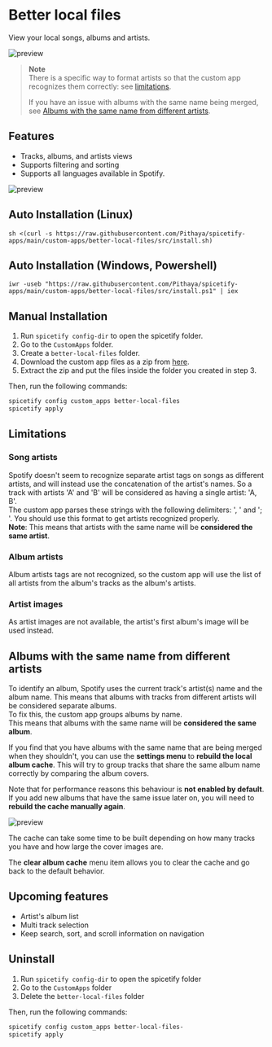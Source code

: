 # Better local files

View your local songs, albums and artists.

![preview](https://raw.githubusercontent.com/Pithaya/spicetify-apps/main/custom-apps/better-local-files/preview.png)

> **Note**  
> There is a specific way to format artists so that the custom app recognizes them correctly: see [limitations](#limitations).
>
> If you have an issue with albums with the same name being merged, see [Albums with the same name from different artists](#albums-with-the-same-name-from-different-artists).

## Features

-   Tracks, albums, and artists views
-   Supports filtering and sorting
-   Supports all languages available in Spotify.

![preview](https://raw.githubusercontent.com/Pithaya/spicetify-apps/main/custom-apps/better-local-files/docs/tracks.png)

## Auto Installation (Linux)
```
sh <(curl -s https://raw.githubusercontent.com/Pithaya/spicetify-apps/main/custom-apps/better-local-files/src/install.sh)

```

## Auto Installation (Windows, Powershell)
```
iwr -useb "https://raw.githubusercontent.com/Pithaya/spicetify-apps/main/custom-apps/better-local-files/src/install.ps1" | iex

```

## Manual Installation

1. Run `spicetify config-dir` to open the spicetify folder.
2. Go to the `CustomApps` folder.
3. Create a `better-local-files` folder.
4. Download the custom app files as a zip from [here](https://github.com/Pithaya/spicetify-apps-dist/archive/refs/heads/dist/better-local-files.zip).
5. Extract the zip and put the files inside the folder you created in step 3.

Then, run the following commands:

```sh
spicetify config custom_apps better-local-files
spicetify apply
```

## Limitations

### Song artists

Spotify doesn't seem to recognize separate artist tags on songs as different artists, and will instead use the concatenation of the artist's names. So a track with artists 'A' and 'B' will be considered as having a single artist: 'A, B'.  
The custom app parses these strings with the following delimiters: ', ' and '; '. You should use this format to get artists recognized properly.  
**Note**: This means that artists with the same name will be **considered the same artist**.

### Album artists

Album artists tags are not recognized, so the custom app will use the list of all artists from the album's tracks as the album's artists.

### Artist images

As artist images are not available, the artist's first album's image will be used instead.

## Albums with the same name from different artists

To identify an album, Spotify uses the current track's artist(s) name and the album name. This means that albums with tracks from different artists will be considered separate albums.  
To fix this, the custom app groups albums by name.  
This means that albums with the same name will be **considered the same album**.

If you find that you have albums with the same name that are being merged when they shouldn't, you can use the **settings menu** to **rebuild the local album cache**. This will try to group tracks that share the same album name correctly by comparing the album covers.

Note that for performance reasons this behaviour is **not enabled by default**. If you add new albums that have the same issue later on, you will need to **rebuild the cache manually again**.

![preview](https://raw.githubusercontent.com/Pithaya/spicetify-apps/main/custom-apps/better-local-files/docs/build-cache.PNG)

The cache can take some time to be built depending on how many tracks you have and how large the cover images are.

The **clear album cache** menu item allows you to clear the cache and go back to the default behavior.

## Upcoming features

-   Artist's album list
-   Multi track selection
-   Keep search, sort, and scroll information on navigation

## Uninstall

1. Run `spicetify config-dir` to open the spicetify folder
2. Go to the `CustomApps` folder
3. Delete the `better-local-files` folder

Then, run the following commands:

```sh
spicetify config custom_apps better-local-files-
spicetify apply
```
